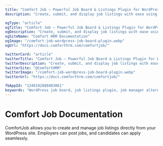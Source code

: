 ```yaml
---
title: "Comfort Job – Powerful Job Board & Listings Plugin for WordPress"
description: "Create, submit, and display job listings with ease using Comfort Job. A full-featured WordPress job board plugin and a modern alternative to WP Job Manager. Perfect for recruiters, HR sites, and job portals."

ogType: "article"
ogTitle: "Comfort Job – Powerful Job Board & Listings Plugin for WordPress"
ogDescription: "Create, submit, and display job listings with ease using Comfort Job. A full-featured WordPress job board plugin and a modern alternative to WP Job Manager. Perfect for recruiters, HR sites, and job portals."
ogSiteName: "Comfort HRM Documentation"
ogImage: "/comfort-job-wordpress-job-board-plugin.webp"
ogUrl: "https://docs.comforthrm.com/comfortjob/"

twitterCard: "article"
twitterTitle: "Comfort Job – Powerful Job Board & Listings Plugin for WordPress"
twitterDescription: "Create, submit, and display job listings with ease using Comfort Job. A full-featured WordPress job board plugin and a modern alternative to WP Job Manager. Perfect for recruiters, HR sites, and job portals."
twitterSite: "@ComfortHRM"
twitterImage: "/comfort-job-wordpress-job-board-plugin.webp"
twitterUrl: "https://docs.comforthrm.com/comfortjob/"

fbAppId: "1249182889483061"
keywords: "WordPress job board, job listings plugin, job manager alternative, WP Job Manager competitor, job posting WordPress, job submission plugin, job portal WordPress, recruitment plugin, hiring plugin WordPress, post a job WordPress, company job board, career portal"
---
```


# Comfort Job Documentation

ComfortJob allows you to create and manage job listings directly from your WordPress site. Employers can post jobs, and candidates can apply seamlessly.


